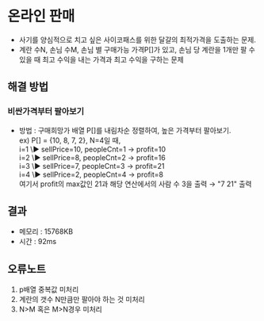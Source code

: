 # 온라인 판매
- 사기를 양심적으로 치고 싶은 사이코패스를 위한 달걀의 최적가격을 도출하는 문제.
- 계란 수N, 손님 수M, 손님 별 구매가능 가격P[]가 있고, 손님 당 계란을 1개만 팔 수 있을 때 최고 수익을 내는 가격과 최고 수익을 구하는 문제

## 해결 방법
### 비싼가격부터 팔아보기
 - 방법 : 구매희망가 배열 P[]를 내림차순 정렬하여, 높은 가격부터 팔아보기. <br/>ex) P[] = {10, 8, 7, 2}, N=4일 때, 
<br/>i=1 \▶ sellPrice=10, peopleCnt=1 → profit=10 
<br/>i=2 \▶ sellPrice=8, peopleCnt=2 → profit=16
<br/>i=3 \▶ sellPrice=7, peopleCnt=3 → profit=21
<br/>i=4 \▶ sellPrice=2, peopleCnt=4 → profit=8
<br/>여기서 profit의 max값인 21과 해당 연산에서의 사람 수 3을 출력 → "7 21" 출력

## 결과
- 메모리 : 15768KB
- 시간 : 92ms

## 오류노트
 1. p배열 중복값 미처리
 2. 계란의 갯수 N만큼만 팔아야 하는 것 미처리
 3. N>M 혹은 M>N경우 미처리
